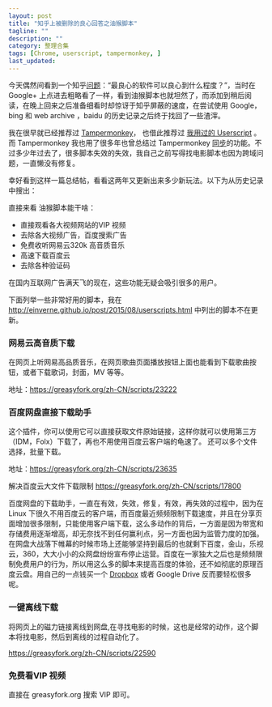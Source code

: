 ```yaml
---
layout: post
title: "知乎上被删除的良心回答之油猴脚本"
tagline: ""
description: ""
category: 整理合集
tags: [Chrome, userscript, tampermonkey, ]
last_updated: 
---
```


今天偶然间看到一个知乎[问题](https://www.zhihu.com/question/52157612/answer/180534098)：“最良心的软件可以良心到什么程度？”，当时在 Google+ 上点进去粗略看了一样，看到油猴脚本也就坦然了，而添加到稍后阅读，在晚上回来之后准备细看时却惊讶于知乎屏蔽的速度，在尝试使用 Google，bing 和 web archive ，baidu 的历史记录之后终于找回了一些渣滓。

我在很早就已经推荐过 [Tampermonkey](http://einverne.github.io/post/2016/12/tampermonkey.html)， 也借此推荐过 [我用过的 Userscript](http://einverne.github.io/post/2015/08/userscripts.html) 。 而 Tampermonkey 我也用了很多年也曾总结过 Tampermonkey [同步](http://einverne.github.io/post/2016/12/tampermonkey.html)的功能。不过多少年过去了，很多脚本失效的失效，我自己之前写得找电影脚本也因为跨域问题，一直懒没有修复。

幸好看到这样一篇总结帖，看看这两年又更新出来多少新玩法。以下为从历史记录中搜出：

直接来看 油猴脚本能干啥：

- 直接观看各大视频网站的VIP 视频
- 去除各大视频广告，百度搜索广告
- 免费收听网易云320k 高音质音乐
- 高速下载百度云
- 去除各种验证码

在国内互联网广告满天飞的现在，这些功能无疑会吸引很多的用户。

下面列举一些非常好用的脚本，我在 <http://einverne.github.io/post/2015/08/userscripts.html> 中列出的脚本不在更新。

### 网易云高音质下载

在网页上听网易高品质音乐，在网页歌曲页面播放按钮上面也能看到下载歌曲按钮，或者下载歌词，封面，MV 等等。

地址：<https://greasyfork.org/zh-CN/scripts/23222>


###  百度网盘直接下载助手
这个插件，你可以使用它可以直接获取文件原始链接，这样你就可以使用第三方（IDM，Folx）下载了，再也不用使用百度云客户端的龟速了。
还可以多个文件选择，批量下载。


地址：<https://greasyfork.org/zh-CN/scripts/23635>

解决百度云大文件下载限制  <https://greasyfork.org/zh-CN/scripts/17800>

百度网盘的下载助手，一直在有效，失效，修复，有效，再失效的过程中，因为在 Linux 下很久不用百度云的客户端，而百度最近频频限制下载速度，并且在分享页面增加很多限制，只能使用客户端下载，这么多动作的背后，一方面是因为带宽和存储费用逐渐增高，却无奈找不到任何赢利点，另一方面也因为监管力度的加强。在网盘大战落下帷幕的时候市场上还能够坚持到最后的也就剩下百度，金山，乐视云，360，大大小小的众网盘纷纷宣布停止运营。百度在一家独大之后也是频频限制免费用户的行为，所以用这么多的脚本来提高百度的体验，还不如彻底的原理百度云盘。用自己的一点钱买一个 [Dropbox](https://db.tt/B0sJSIVy) 或者 Google Drive 反而要轻松很多呢。


### 一键离线下载
将网页上的磁力链接离线到网盘,在寻找电影的时候，这也是经常的动作，这个脚本将找电影，然后到离线的过程自动化了。

<https://greasyfork.org/zh-CN/scripts/22590>

### 免费看VIP 视频

直接在 greasyfork.org 搜索 VIP 即可。



